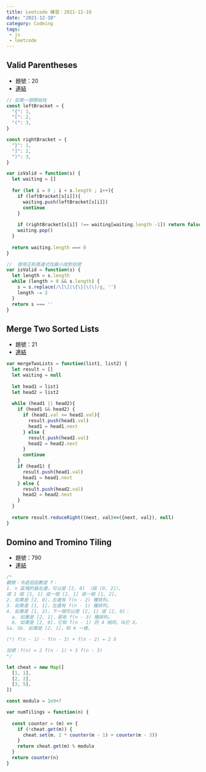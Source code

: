 ```yaml
---
title: Leetcode 練習：2021-12-10 
date: "2021-12-10"
category: Codeing
tags:
 - js
 - leetcode
---
```


## Valid Parentheses
* 題號：20
* [連結](https://leetcode.com/problems/valid-parentheses/)

```js
// 從第一個開始找
const leftBracket = {
  "{": 1,
  "[": 2,
  "(": 3,
}

const rightBracket = {
  "}": 1,
  "]": 2,
  ")": 3,
}

var isValid = function(s) {
  let waiting = []
  
  for (let i = 0 ; i < s.length ; i++){
    if (leftBracket[s[i]]){
      waiting.push(leftBracket[s[i]])
      continue
    }
    
    if (rightBracket[s[i]] !== waiting[waiting.length -1]) return false
    waiting.pop()
  }
  
  return waiting.length === 0
}
```

```js
//  使用正則表達式找最小成對括號
var isValid = function(s) {
  let length = s.length 
  while (length > 0 && s.length) {
    s = s.replace(/\[\]|\{\}|\(\)/g, '')
    length -= 2
  }
  return s === ''
}
```

## Merge Two Sorted Lists
* 題號：21
* [連結](https://leetcode.com/problems/merge-two-sorted-lists/)

```js
var mergeTwoLists = function(list1, list2) {
  let result = []
  let waiting = null
  
  let head1 = list1
  let head2 = list2
  
  while (head1 || head2){
    if (head1 && head2) {
      if (head1.val <= head2.val){
        result.push(head1.val)
        head1 = head1.next
      } else {
        result.push(head2.val)
        head2 = head2.next
      }
      continue
    }
    if (head1) {
      result.push(head1.val)
      head1 = head1.next
    } else {
      result.push(head2.val)
      head2 = head2.next
    }
  }
  
  return result.reduceRight((next, val)=>({next, val}), null)
}
```

## Domino and Tromino Tiling
* 題號：790
* [連結](https://leetcode.com/problems/domino-and-tromino-tiling/)

```js
/*
觀察：令遞迴函數是 f：
1. n 區塊的最右邊，可以是 [2, 0] （與 [0, 2]），
或 1 個 [1, 1] 或一個 [2, 1] 或一個 [1, 2]。
2. 如果是 [2, 0]，左邊有 f(n - 2) 種排列。
3. 如果是 [1, 1]，左邊有 f(n - 1) 種排列。
4. 如果是 [1, 2]，下一個可以是 [2, 1] 或 [2, 0]：
  a. 如果是 [2, 1]，那有 f(n - 3) 種排列。
  b. 如果是 [2, 0]，它和 f(n - 1) 的 4 相同，叫它 X。
5a. 5b. 如果是 [2, 1]，和 4 一樣。

(*) f(n - 1) - f(n - 3) + f(n - 2) = 2 X

加總：f(n) = 2 f(n - 1) + 3 f(n - 3)
*/

let cheat = new Map([
  [1, 1],
  [2, 2],
  [3, 5],
])

const modulo = 1e9+7

var numTilings = function(n) {	
  
  const counter = (m) => {
    if (!cheat.get(m)) {
      cheat.set(m, 2 * counter(m - 1) + counter(m - 3))
    }
    return cheat.get(m) % modulo
  }
  return counter(n)
}
```